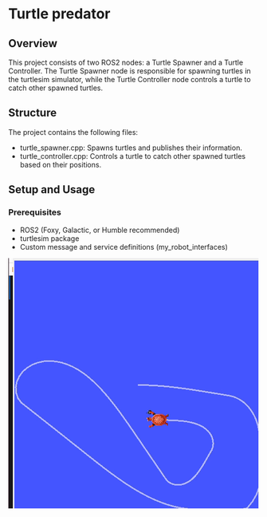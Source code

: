 # Turtle predator

## Overview
This project consists of two ROS2 nodes: a Turtle Spawner and a Turtle Controller. The Turtle Spawner node is responsible for spawning turtles in the turtlesim simulator, while the Turtle Controller node controls a turtle to catch other spawned turtles.

## Structure
The project contains the following files:
- turtle_spawner.cpp: Spawns turtles and publishes their information.
- turtle_controller.cpp: Controls a turtle to catch other spawned turtles based on their positions.

## Setup and Usage
### Prerequisites
- ROS2 (Foxy, Galactic, or Humble recommended)
- turtlesim package
- Custom message and service definitions (my_robot_interfaces)


![Turtle_predator_example](https://github.com/co89ith/Turtle-Predator/blob/86311519d20173e861f047f836651abebaa5fd28/Turtle_predator.gif)

